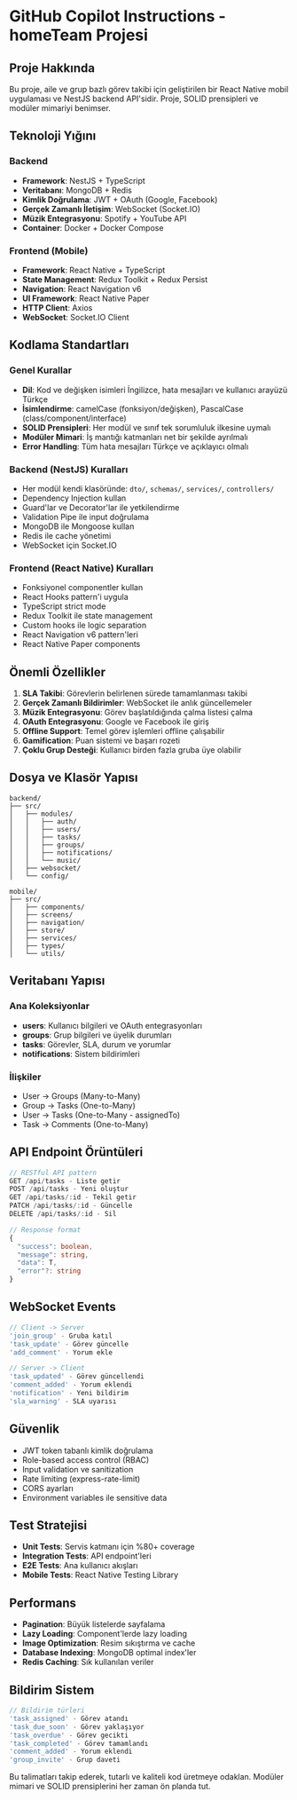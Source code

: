 # GitHub Copilot Instructions - homeTeam Projesi

<!-- Use this file to provide workspace-specific custom instructions to Copilot. For more details, visit https://code.visualstudio.com/docs/copilot/copilot-customization#_use-a-githubcopilotinstructionsmd-file -->

## Proje Hakkında

Bu proje, aile ve grup bazlı görev takibi için geliştirilen bir React Native mobil uygulaması ve NestJS backend API'sidir. Proje, SOLID prensipleri ve modüler mimariyi benimser.

## Teknoloji Yığını

### Backend
- **Framework**: NestJS + TypeScript
- **Veritabanı**: MongoDB + Redis
- **Kimlik Doğrulama**: JWT + OAuth (Google, Facebook)
- **Gerçek Zamanlı İletişim**: WebSocket (Socket.IO)
- **Müzik Entegrasyonu**: Spotify + YouTube API
- **Container**: Docker + Docker Compose

### Frontend (Mobile)
- **Framework**: React Native + TypeScript
- **State Management**: Redux Toolkit + Redux Persist
- **Navigation**: React Navigation v6
- **UI Framework**: React Native Paper
- **HTTP Client**: Axios
- **WebSocket**: Socket.IO Client

## Kodlama Standartları

### Genel Kurallar
- **Dil**: Kod ve değişken isimleri İngilizce, hata mesajları ve kullanıcı arayüzü Türkçe
- **İsimlendirme**: camelCase (fonksiyon/değişken), PascalCase (class/component/interface)
- **SOLID Prensipleri**: Her modül ve sınıf tek sorumluluk ilkesine uymalı
- **Modüler Mimari**: İş mantığı katmanları net bir şekilde ayrılmalı
- **Error Handling**: Tüm hata mesajları Türkçe ve açıklayıcı olmalı

### Backend (NestJS) Kuralları
- Her modül kendi klasöründe: `dto/`, `schemas/`, `services/`, `controllers/`
- Dependency Injection kullan
- Guard'lar ve Decorator'lar ile yetkilendirme
- Validation Pipe ile input doğrulama
- MongoDB ile Mongoose kullan
- Redis ile cache yönetimi
- WebSocket için Socket.IO

### Frontend (React Native) Kuralları
- Fonksiyonel componentler kullan
- React Hooks pattern'i uygula
- TypeScript strict mode
- Redux Toolkit ile state management
- Custom hooks ile logic separation
- React Navigation v6 pattern'leri
- React Native Paper components

## Önemli Özellikler

1. **SLA Takibi**: Görevlerin belirlenen sürede tamamlanması takibi
2. **Gerçek Zamanlı Bildirimler**: WebSocket ile anlık güncellemeler
3. **Müzik Entegrasyonu**: Görev başlatıldığında çalma listesi çalma
4. **OAuth Entegrasyonu**: Google ve Facebook ile giriş
5. **Offline Support**: Temel görev işlemleri offline çalışabilir
6. **Gamification**: Puan sistemi ve başarı rozeti
7. **Çoklu Grup Desteği**: Kullanıcı birden fazla gruba üye olabilir

## Dosya ve Klasör Yapısı

```
backend/
├── src/
│   ├── modules/
│   │   ├── auth/
│   │   ├── users/
│   │   ├── tasks/
│   │   ├── groups/
│   │   ├── notifications/
│   │   └── music/
│   ├── websocket/
│   └── config/

mobile/
├── src/
│   ├── components/
│   ├── screens/
│   ├── navigation/
│   ├── store/
│   ├── services/
│   ├── types/
│   └── utils/
```

## Veritabanı Yapısı

### Ana Koleksiyonlar
- **users**: Kullanıcı bilgileri ve OAuth entegrasyonları
- **groups**: Grup bilgileri ve üyelik durumları
- **tasks**: Görevler, SLA, durum ve yorumlar
- **notifications**: Sistem bildirimleri

### İlişkiler
- User -> Groups (Many-to-Many)
- Group -> Tasks (One-to-Many)
- User -> Tasks (One-to-Many - assignedTo)
- Task -> Comments (One-to-Many)

## API Endpoint Örüntüleri

```typescript
// RESTful API pattern
GET /api/tasks - Liste getir
POST /api/tasks - Yeni oluştur
GET /api/tasks/:id - Tekil getir
PATCH /api/tasks/:id - Güncelle
DELETE /api/tasks/:id - Sil

// Response format
{
  "success": boolean,
  "message": string,
  "data": T,
  "error"?: string
}
```

## WebSocket Events

```typescript
// Client -> Server
'join_group' - Gruba katıl
'task_update' - Görev güncelle
'add_comment' - Yorum ekle

// Server -> Client
'task_updated' - Görev güncellendi
'comment_added' - Yorum eklendi
'notification' - Yeni bildirim
'sla_warning' - SLA uyarısı
```

## Güvenlik

- JWT token tabanlı kimlik doğrulama
- Role-based access control (RBAC)
- Input validation ve sanitization
- Rate limiting (express-rate-limit)
- CORS ayarları
- Environment variables ile sensitive data

## Test Stratejisi

- **Unit Tests**: Servis katmanı için %80+ coverage
- **Integration Tests**: API endpoint'leri
- **E2E Tests**: Ana kullanıcı akışları
- **Mobile Tests**: React Native Testing Library

## Performans

- **Pagination**: Büyük listelerde sayfalama
- **Lazy Loading**: Component'lerde lazy loading
- **Image Optimization**: Resim sıkıştırma ve cache
- **Database Indexing**: MongoDB optimal index'ler
- **Redis Caching**: Sık kullanılan veriler

## Bildirim Sistem

```typescript
// Bildirim türleri
'task_assigned' - Görev atandı
'task_due_soon' - Görev yaklaşıyor
'task_overdue' - Görev gecikti
'task_completed' - Görev tamamlandı
'comment_added' - Yorum eklendi
'group_invite' - Grup daveti
```

Bu talimatları takip ederek, tutarlı ve kaliteli kod üretmeye odaklan. Modüler mimari ve SOLID prensiplerini her zaman ön planda tut.
